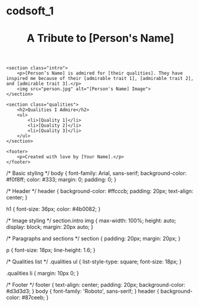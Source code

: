 # codsoft_1

<!DOCTYPE html>
<html lang="en">
<head>
    <meta charset="UTF-8">
    <meta name="viewport" content="width=device-width, initial-scale=1.0">
    <title>Tribute Page to [Name]</title>
    <link rel="stylesheet" href="styles.css">
</head>
<body>
    <header>
        <h1>A Tribute to [Person's Name]</h1>
    </header>

    <section class="intro">
        <p>[Person’s Name] is admired for [their qualities]. They have inspired me because of their [admirable trait 1], [admirable trait 2], and [admirable trait 3].</p>
        <img src="person.jpg" alt="[Person's Name] Image">
    </section>

    <section class="qualities">
        <h2>Qualities I Admire</h2>
        <ul>
            <li>[Quality 1]</li>
            <li>[Quality 2]</li>
            <li>[Quality 3]</li>
        </ul>
    </section>

    <footer>
        <p>Created with love by [Your Name].</p>
    </footer>
</body>
</html>
/* Basic styling */
body {
    font-family: Arial, sans-serif;
    background-color: #f0f8ff;
    color: #333;
    margin: 0;
    padding: 0;
}

/* Header */
header {
    background-color: #ffcccb;
    padding: 20px;
    text-align: center;
}

h1 {
    font-size: 36px;
    color: #4b0082;
}

/* Image styling */
section.intro img {
    max-width: 100%;
    height: auto;
    display: block;
    margin: 20px auto;
}

/* Paragraphs and sections */
section {
    padding: 20px;
    margin: 20px;
}

p {
    font-size: 18px;
    line-height: 1.6;
}

/* Qualities list */
.qualities ul {
    list-style-type: square;
    font-size: 18px;
}

.qualities li {
    margin: 10px 0;
}

/* Footer */
footer {
    text-align: center;
    padding: 20px;
    background-color: #d3d3d3;
}
body {
    font-family: 'Roboto', sans-serif;
}
header {
    background-color: #87ceeb;
}
